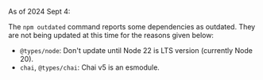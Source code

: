 As of 2024 Sept 4:

The `npm outdated` command reports some dependencies as outdated. They are not being updated at this time for the reasons given below:

- `@types/node`: Don't update until Node 22 is LTS version (currently Node 20).
- `chai`, `@types/chai`: Chai v5 is an esmodule.
